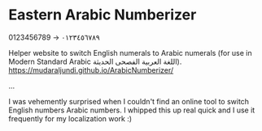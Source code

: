 # Eastern Arabic Numberizer
0123456789 -> ٠١٢٣٤٥٦٧٨٩

Helper website to switch English numerals to Arabic numerals (for use in Modern Standard Arabic اللغة العربية الفصحى الحديثة).  
https://mudaraljundi.github.io/ArabicNumberizer/

...

I was vehemently surprised when I couldn't find an online tool to switch English numbers Arabic numbers. I whipped this up real quick and I use it frequently for my localization work :)
